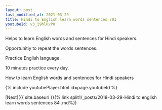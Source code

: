 ```yaml
---
layout: post
last_modified_at: 2021-03-29
title: Hindi to English learn words sentences 701 
youtubeId: v3_i9hlRvP0
---
```

 
 
Helps to learn English words and sentences for Hindi speakers.

Opportunitiy to repeat the words sentences. 

Practice English language. 
 
10 minutes practice every day. 
 
How to learn English words and sentences for Hindi speakers 
 
{% include youtubePlayer.html id=page.youtubeId %}
 
 
[Next]({{ site.baseurl }}{% link  split1/_posts/2018-03-29-Hindi to english learn words sentences 84 .md%})
 
